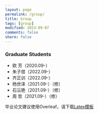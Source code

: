```yaml
---
layout: page
permalink: /group/
title: Group
tags: [group]
modified: 2023-09-07 
comments: false
share: false
---
```



### Graduate Students
* 欧  芳（2020.09-）
* 朱子煜（2022.09-）
* 齐正训（2022.09-）
* 杨世泽（2021.09-）（修）
* 石沄艳（2021.09-）（修）
* 周  哲（2021.09-）（修）


毕业论文建议使用Overleaf，请下载<a href="../group/模板.zip" class="textlink" target="_blank">Latex模板</a> <br> 
